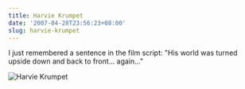 ```yaml
---
title: Harvie Krumpet
date: '2007-04-28T23:56:23+08:00'
slug: harvie-krumpet
---
```


I just remembered a sentence in the film script: "His world was turned upside down and back to front... again..."

![Harvie Krumpet](https://db.yihui.org/space/krumpet.jpg)
